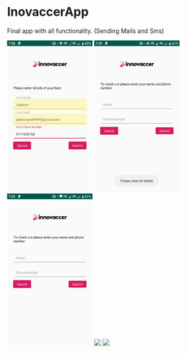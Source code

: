 # InovaccerApp
Final app with all functionality. (Sending Mails and Sms)


<img src="./imagesf/image1.jpeg" alt="drawing" width="200"/>
<img src="./imagesf/image2.jpeg" alt="drawing" width="200"/>
<img src="./imagesf/image3.jpeg" alt="drawing" width="200"/>
<img src="./imagesf/email1.jpeg alt="drawing" width="200"/>
<img src="././imagesf/email2.jpeg alt="drawing" width="200"/>
